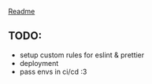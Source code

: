 [Readme](https://www.youtube.com/watch?v=dQw4w9WgXcQ)

## TODO:
- setup custom rules for eslint & prettier
- deployment
- pass envs in ci/cd :3